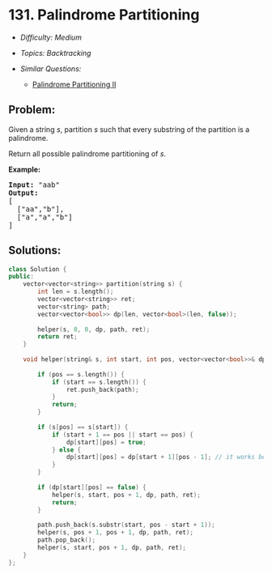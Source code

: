 # 131. Palindrome Partitioning

* *Difficulty: Medium*

* *Topics: Backtracking*

* *Similar Questions:*

  * [Palindrome Partitioning II](palindrome-partitioning-ii.md)

## Problem:

<p>Given a string <em>s</em>, partition <em>s</em> such that every substring of the partition is a palindrome.</p>

<p>Return all possible palindrome partitioning of <em>s</em>.</p>

<p><strong>Example:</strong></p>

<pre>
<strong>Input:</strong>&nbsp;&quot;aab&quot;
<strong>Output:</strong>
[
  [&quot;aa&quot;,&quot;b&quot;],
  [&quot;a&quot;,&quot;a&quot;,&quot;b&quot;]
]
</pre>

## Solutions:

```c++
class Solution {
public:
    vector<vector<string>> partition(string s) {
        int len = s.length();
        vector<vector<string>> ret;
        vector<string> path;
        vector<vector<bool>> dp(len, vector<bool>(len, false));
        
        helper(s, 0, 0, dp, path, ret);
        return ret;
    }
    
    void helper(string& s, int start, int pos, vector<vector<bool>>& dp, vector<string>& path,                  vector<vector<string>>& ret) {
        
        if (pos == s.length()) {
            if (start == s.length()) {
                ret.push_back(path);
            }
            return;
        }
        
        if (s[pos] == s[start]) {
            if (start + 1 == pos || start == pos) {
                dp[start][pos] = true;
            } else {
                dp[start][pos] = dp[start + 1][pos - 1]; // it works because another branch has compute dp[start+1][pos-1]. However, it is not a good idea to compute dp inside helper function.
            }
        }
        
        if (dp[start][pos] == false) {
            helper(s, start, pos + 1, dp, path, ret);
            return;
        } 
        
        path.push_back(s.substr(start, pos - start + 1));
        helper(s, pos + 1, pos + 1, dp, path, ret);
        path.pop_back();
        helper(s, start, pos + 1, dp, path, ret);
    }
};
```
